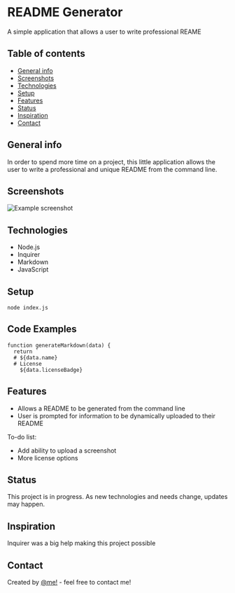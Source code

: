 # README Generator
A simple application that allows a user to write  professional REAME

## Table of contents
* [General info](#general-info)
* [Screenshots](#screenshots)
* [Technologies](#technologies)
* [Setup](#setup)
* [Features](#features)
* [Status](#status)
* [Inspiration](#inspiration)
* [Contact](#contact)

## General info
In order to spend more time on a project, this little application allows the user to write a professional and unique README from the command line.

## Screenshots
![Example screenshot](./img/screenshot.png)

## Technologies
* Node.js
* Inquirer
* Markdown
* JavaScript

## Setup
`node index.js`

## Code Examples
```
function generateMarkdown(data) {
  return `
  # ${data.name}
  # License
    ${data.licenseBadge}
```

## Features
* Allows a README to be generated from the command line
* User is prompted for information to be dynamically uploaded to their README

<bold>To-do list:<bold>
* Add ability to upload a screenshot
* More license options

## Status
This project is in progress.  As new technologies and needs change, updates may happen.

## Inspiration
Inquirer was a big help making this project possible

## Contact
Created by [@me!](blueink38@yahoo.com) - feel free to contact me!

